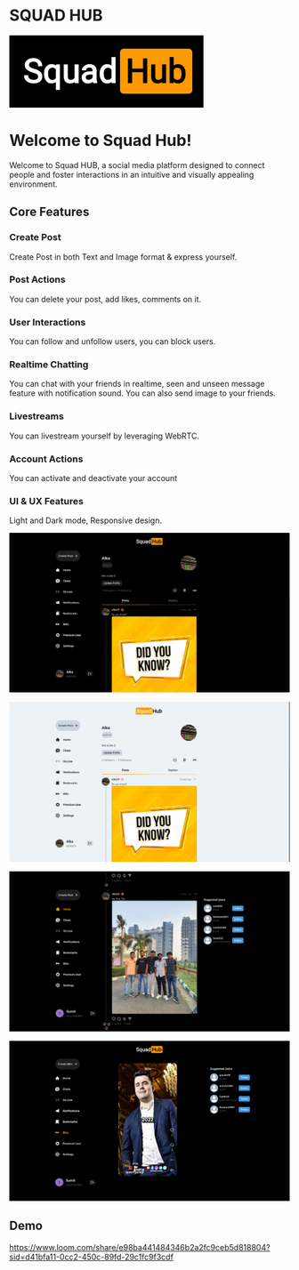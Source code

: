 
# SQUAD HUB

![Logo](https://raw.githubusercontent.com/Sumitsh28/images/74ce3fbb7f10189f7119ba7901db831977e7ebe0/Squad-Hub.png)

# Welcome to Squad Hub!
Welcome to Squad HUB, a social media platform designed to connect people and foster interactions in an intuitive and visually appealing environment.

## Core Features
###  Create Post
Create Post in both Text and Image format & express yourself.

### Post Actions
You can delete your post, add likes, comments on it.

### User Interactions
You can follow and unfollow users, you can block users.

### Realtime Chatting
You can chat with your friends in realtime, seen and unseen message feature with notification sound.
You can also send image to your friends.

### Livestreams
You can livestream yourself by leveraging WebRTC.

### Account Actions
You can activate and deactivate your account

### UI & UX Features
Light and Dark mode, Responsive design.




![Logo](https://raw.githubusercontent.com/Sumitsh28/images/8bf08effeab08d177ced9ca0110277c91b1ca62c/Screenshot%20-%202024-06-15T154149.777.png)


![Logo](https://raw.githubusercontent.com/Sumitsh28/images/8bf08effeab08d177ced9ca0110277c91b1ca62c/Screenshot%20-%202024-06-15T154209.277.png)


![Logo](https://raw.githubusercontent.com/Sumitsh28/images/8bf08effeab08d177ced9ca0110277c91b1ca62c/Screenshot%20-%202024-06-15T155019.933.png)


![Logo](https://raw.githubusercontent.com/Sumitsh28/images/8bf08effeab08d177ced9ca0110277c91b1ca62c/Screenshot%20-%202024-06-15T155229.607.png)


## Demo

https://www.loom.com/share/e98ba441484346b2a2fc9ceb5d818804?sid=d41bfa11-0cc2-450c-89fd-29c1fc9f3cdf
